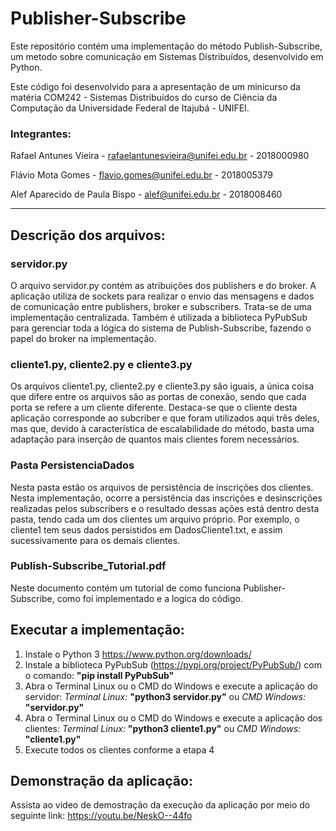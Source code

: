 # Publisher-Subscribe

Este repositório contém uma implementação do método Publish-Subscribe, um metodo sobre comunicação em Sistemas Distribuídos, desenvolvido em Python. 

Este código foi desenvolvido para a apresentação de um minicurso da matéria COM242 - Sistemas Distribuídos do curso de Ciência da Computação da Universidade Federal de Itajubá - UNIFEI.

### Integrantes: 

Rafael Antunes Vieira - rafaelantunesvieira@unifei.edu.br - 2018000980

Flávio Mota Gomes - flavio.gomes@unifei.edu.br - 2018005379

Alef Aparecido de Paula Bispo - alef@unifei.edu.br - 2018008460

____________________________________________________________________________________________________

## Descrição dos arquivos:
###  servidor.py
O arquivo servidor.py contém as atribuições dos publishers e do broker. A aplicação utiliza de sockets para realizar o envio das mensagens e dados de comunicação entre publishers, broker e subscribers. Trata-se de uma implementação centralizada. Também é utilizada a biblioteca PyPubSub para gerenciar toda a lógica do sistema de Publish-Subscribe, fazendo o papel do broker na implementação.

###  cliente1.py, cliente2.py e cliente3.py
Os arquivos cliente1.py, cliente2.py e cliente3.py são iguais, a única coisa que difere entre os arquivos são as portas de conexão, sendo que cada porta se refere a um cliente diferente. Destaca-se que o cliente desta aplicação corresponde ao subcriber e que foram utilizados aqui três deles, mas que, devido à característica de escalabilidade do método, basta uma adaptação para inserção de quantos mais clientes forem necessários.

###  Pasta PersistenciaDados
Nesta pasta estão os arquivos de persistência de inscrições dos clientes. Nesta implementação, ocorre a persistência das inscrições e desinscrições realizadas pelos subscribers e o resultado dessas ações está dentro desta pasta, tendo cada um dos clientes um arquivo próprio. Por exemplo, o cliente1 tem seus dados persistidos em DadosCliente1.txt, e assim sucessivamente para os demais clientes.

### Publish-Subscribe_Tutorial.pdf
Neste documento contém um tutorial de como funciona Publisher-Subscribe, como foi implementado e a logica do código. 

## Executar a implementação:

1. Instale o Python 3 https://www.python.org/downloads/ 
2. Instale a biblioteca PyPubSub (https://pypi.org/project/PyPubSub/) com o comando: **"pip install PyPubSub"**
3. Abra o Terminal Linux ou o CMD do Windows e execute a aplicação do servidor: _Terminal Linux:_ **"python3 servidor.py"** ou _CMD Windows:_ **"servidor.py"**
4. Abra o Terminal Linux ou o CMD do Windows e execute a aplicação dos clientes: _Terminal Linux:_ **"python3 cliente1.py"** ou _CMD Windows:_ **"cliente1.py"**
5. Execute todos os clientes conforme a etapa 4

## Demonstração da aplicação:

Assista ao video de demostração da execução da aplicação por meio do seguinte link: https://youtu.be/NeskO--44fo

